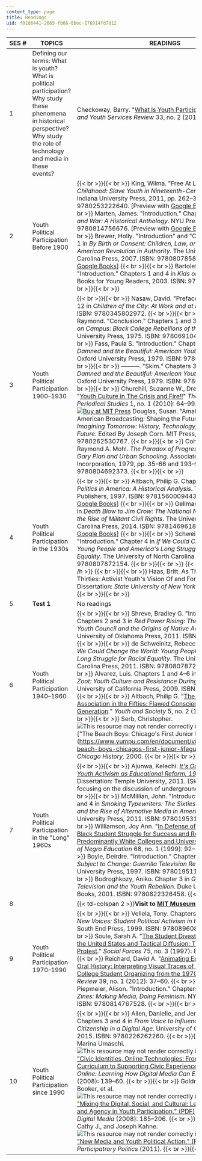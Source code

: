 ```yaml
---
content_type: page
title: Readings
uid: f01d6441-2665-fb66-8bec-178914fd7d12
---
```


| SES # | TOPICS | READINGS |
| --- | --- | --- |
| 1 | Defining our terms: What is youth? What is political participation? Why study these phenomena in historical perspective? Why study the role of technology and media in these events? | Checkoway, Barry. "[What Is Youth Participation?](http://dx.doi.org/10.1016/j.childyouth.2010.09.017)" _Children and Youth Services Review_ 33, no. 2 (2011): 340–5. |
| 2 | Youth Political Participation Before 1900 |  {{< br >}}{{< br >}} King, Wilma. "Free At Last." In _Stolen Childhood: Slave Youth in Nineteenth-Century America_. Indiana University Press, 2011, pp. 262–313. ISBN: 9780253222640. \[Preview with [Google Books](http://books.google.com/books?id=IKcQt7jOWC8C&pg=PA262=onepage)\] {{< br >}}{{< br >}} Marten, James. "Introduction." Chapter 3 in _Children and War: A Historical Anthology_. NYU Press, 2002. ISBN: 9780814756676. \[Preview with [Google Books](http://books.google.com/books?id=ueBgyV7inJAC&pg=PA1=onepage)\] {{< br >}}{{< br >}} Brewer, Holly. "Introduction" and "Conclusion." Chapter 1 in _By Birth or Consent: Children, Law, and the Anglo-American Revolution in Authority_. The University of North Carolina Press, 2007. ISBN: 9780807858325. \[Preview with [Google Books](http://books.google.com/books?id=haK_QUfZ6aUC&pg=PA1=onepage)\] {{< br >}}{{< br >}} Bartoletti, Susan Campbell. "Introduction." Chapters 1 and 4 in _Kids on Strike!_ HMH Books for Young Readers, 2003. ISBN: 9780618369232. {{< br >}}{{< br >}}  |
| 3 | Youth Political Participation 1900–1930 |  {{< br >}}{{< br >}} Nasaw, David. "Preface." Chapters 5 and 12 in _Children of the City: At Work and at Play_. Anchor, 2012. ISBN: 9780345802972. {{< br >}}{{< br >}} Wolters, Raymond. "Conclusion." Chapters 1 and 3 in _The New Negro on Campus: Black College Rebellions of the 1920s_. Princeton University Press, 1975. ISBN: 9780691046280. {{< br >}}{{< br >}} Fass, Paula S. "Introduction." Chapters 1 and 8 in _The Damned and the Beautiful: American Youth in the 1920s_. Oxford University Press, 1979. ISBN: 9780195024920. {{< br >}}{{< br >}} ———. "Skim." Chapters 3 and 5 in _The Damned and the Beautiful: American Youth in the 1920s_. Oxford University Press, 1979. ISBN: 9780195024920. {{< br >}}{{< br >}} Churchill, Suzanne W., Drew Brookie, et al. "[Youth Culture in The Crisis and Fire!!](http://muse.jhu.edu/article/389441)" _The Journal of Modern Periodical Studies_ 1, no. 1 (2010): 64–99. {{< br >}}{{< br >}} [![Buy at MIT Press](/images/mp_logo.gif)](https://mitpress.mit.edu/9780262530767) Douglas, Susan. "Amateur Operators and American Broadcasting: Shaping the Future of Radio." In _Imagining Tomorrow: History, Technology, and the American Future_. Edited By Joseph Corn. MIT Press, 1988. ISBN: 9780262530767. {{< br >}}{{< br >}} Cohen, Ronald D., and Raymond A. Mohl. _The Paradox of Progressive Education: The Gary Plan and Urban Schooling_. Associated Faculty Press Incorporation, 1979, pp. 35–66 and 193–9. ISBN: 9780804692373. {{< br >}}{{< br >}}  |
| 4 | Youth Political Participation in the 1930s |  {{< br >}}{{< br >}} Altbach, Philip G. Chapter 3 in _Student Politics in America: A Historical Analysis_. Transaction Publishers, 1997. ISBN: 9781560009443. \[Preview with [Google Books](http://books.google.com/books?id=Ecc4o_dMz68C&pg=PA57=onepage)\] {{< br >}}{{< br >}} Gellman, Erik S. Chapter 3 in _Death Blow to Jim Crow: The National Negro Congress and the Rise of Militant Civil Rights_. The University of North Carolina Press, 2014. ISBN: 9781469618999. \[Preview with [Google Books](http://books.google.com/books?id=rzKfzWZs5yYC&pg=PA109=onepage)\] {{< br >}}{{< br >}} Schweinitz, Rebecca de. "Introduction." Chapter 4 in _If We Could Change the World: Young People and America's Long Struggle for Racial Equality_. The University of North Carolina Press, 2011. ISBN: 9780807872154. {{< br >}}{{< br >}} {{< h 3 >}}Optional{{< /h >}} {{< br >}}{{< br >}} Haas, Britt. As They Saw the Thirties: Activist Youth's Vision Of and For America. Dissertation: _State University of New York at Albany_, 2011. {{< br >}}{{< br >}}  |
| 5 | **Test 1** | No readings |
| 6 | Youth Political Participation 1940–1960 |  {{< br >}}{{< br >}} Shreve, Bradley G. "Introduction." Chapters 2 and 3 in _Red Power Rising: The National Indian Youth Council and the Origins of Native Activism. Vol. 5_. University of Oklahoma Press, 2011. ISBN: 9780806141787. {{< br >}}{{< br >}} de Schweinitz, Rebecca. Chapter 5 in _If We Could Change the World: Young People and America's Long Struggle for Racial Equality_. The University of North Carolina Press, 2011. ISBN: 9780807872154. {{< br >}}{{< br >}} Alvarez, Luis. Chapters 1 and 4–6 in _The Power of the Zoot: Youth Culture and Resistance During World War II_. University of California Press, 2009. ISBN: 9780520261549. {{< br >}}{{< br >}} Altbach, Philip G. "[The National Student Association in the Fifties: Flawed Conscience of the Silent Generation](https://www.researchgate.net/publication/234566221_The_National_Student_Association_in_the_Fifties_Flawed_Conscience_of_the_Silent_Generation)." _Youth and Society_ 5, no. 2 (1973): 184–211. {{< br >}}{{< br >}} Serb, Christopher. ![This resource may not render correctly in a screen reader.](/images/inacessible.gif)["The Beach Boys: Chicago's First Junior Lifeguards."](https://www.yumpu.com/en/document/view/43082447/the-beach-boys-chicagos-first-junior-lifeguards{{< br >}}            ) _Chicago History,_ 2000. {{< br >}}{{< br >}}  |
| 7 | Youth Political Participation in the "Long" 1960s |  {{< br >}}{{< br >}} Ajunwa, Kelechi. [_It's Our School Too: Youth Activism as Educational Reform, 1951__–1979._](http://cdm16002.contentdm.oclc.org/cdm/ref/collection/p245801coll10/id/150577) Dissertation: Temple University, 2011. (Skim entire document, focusing on the discussion of underground newspapers) {{< br >}}{{< br >}} McMillian, John. "Introduction." Chapters 1 and 4 in _Smoking Typewriters: The Sixties Underground Press and the Rise of Alternative Media in America_. Oxford University Press, 2011. ISBN: 9780195319927. {{< br >}}{{< br >}} Williamson, Joy Ann. "[In Defense of Themselves: The Black Student Struggle for Success and Recognition at Predominantly White Colleges and Universities](http://www.jstor.org/stable/2668212)." _The Journal of Negro Education_ 68, no. 1 (1999): 92–105. {{< br >}}{{< br >}} Boyle, Deirdre. "Introduction." Chapters 3, 7, and 12 in _Subject to Change: Guerrilla Television Revisited_. Oxford University Press, 1997. ISBN: 9780195110548. {{< br >}}{{< br >}} Bodroghkozy, Aniko. Chapter 3 in _Groove Tube: Sixties Television and the Youth Rebellion_. Duke University Press Books, 2001. ISBN: 9780822326458. {{< br >}}{{< br >}}  |
| 8 || {{< td-colspan 2 >}}**Visit to [MIT Museum](http://web.mit.edu/museum/)** {{< /td-colspan >}} ||
| 9 | Youth Political Participation 1970–1990 |  {{< br >}}{{< br >}} Vellela, Tony. Chapters 1–3, 9–10, and 12. _New Voices: Student Political Activism in the '80s and '90s_. South End Press, 1999. ISBN: 9780896083417. {{< br >}}{{< br >}} Soule, Sarah A. "[The Student Divestment Movement in the United States and Tactical Diffusion: The Shantytown Protest](http://www.jstor.org/stable/2580522)." _Social Forces_ 75, no. 3 (1997): 855–82. {{< br >}}{{< br >}} Reichard, David A. "[Animating Ephemera through Oral History: Interpreting Visual Traces of California Gay College Student Organizing from the 1970s](http://dx.doi.org/10.1093/ohr/ohs042)." _The Oral History Review_ 39, no. 1 (2012): 37–60. {{< br >}}{{< br >}} Piepmeier, Alison. "Introduction." Chapters 1 and 5 in _Girl Zines: Making Media, Doing Feminism_. NYU Press, 2009. ISBN: 9780814767528. {{< br >}}{{< br >}}  |
| 10 | Youth Political Participation since 1990 |  {{< br >}}{{< br >}} Allen, Danielle, and Jennifer S. Light, eds. Chapters 3 and 4 in _From Voice to Influence: Understanding Citizenship in a Digital Age_. University of Chicago Press, 2015. ISBN: 9780226262260. {{< br >}}{{< br >}} Bers, Marina Umaschi. ![This resource may not render correctly in a screen reader.](/images/inacessible.gif)["Civic Identities, Online Technologies: From Designing Civics Curriculum to Supporting Civic Experiences." (PDF)](https://ase.tufts.edu/Devtech/publications/CivicIdentityBers08.pdf) _Civic Life Online: Learning How Digital Media Can Engage Youth_ (2008): 139–60. {{< br >}}{{< br >}} Goldman, Shelley, Angela Booker, et al. ![This resource may not render correctly in a screen reader.](/images/inacessible.gif)["Mixing the Digital, Social, and Cultural: Learning, Identity, and Agency in Youth Participation." (PDF)](http://sed.ucsd.edu/files/2015/02/2008-Goldman-Booker_McDermott.pdf) _Youth, Identity, and Digital Media_ (2008): 185–206. {{< br >}}{{< br >}} Cohen, Cathy J., and Joseph Kahne. ![This resource may not render correctly in a screen reader.](/images/inacessible.gif)["New Media and Youth Political Action." (PDF - 1.5MB)](https://www.ncbi.nlm.nih.gov/pmc/articles/PMC7266648/) _Participatrory Politics_ (2011). {{< br >}}{{< br >}}
